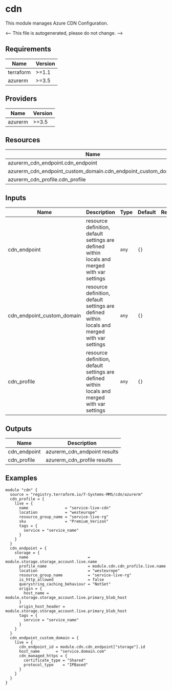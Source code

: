 <!-- BEGIN_TF_DOCS -->
# cdn

This module manages Azure CDN Configuration.

<-- This file is autogenerated, please do not change. -->

## Requirements

| Name | Version |
|------|---------|
| terraform | >=1.1 |
| azurerm | >=3.5 |

## Providers

| Name | Version |
|------|---------|
| azurerm | >=3.5 |

## Resources

| Name | Type |
|------|------|
| azurerm_cdn_endpoint.cdn_endpoint | resource |
| azurerm_cdn_endpoint_custom_domain.cdn_endpoint_custom_domain | resource |
| azurerm_cdn_profile.cdn_profile | resource |

## Inputs

| Name | Description | Type | Default | Required |
|------|-------------|------|---------|:--------:|
| cdn_endpoint | resource definition, default settings are defined within locals and merged with var settings | `any` | `{}` | no |
| cdn_endpoint_custom_domain | resource definition, default settings are defined within locals and merged with var settings | `any` | `{}` | no |
| cdn_profile | resource definition, default settings are defined within locals and merged with var settings | `any` | `{}` | no |

## Outputs

| Name | Description |
|------|-------------|
| cdn_endpoint | azurerm_cdn_endpoint results |
| cdn_profile | azurerm_cdn_profile results |

## Examples

```hcl
module "cdn" {
  source = "registry.terraform.io/T-Systems-MMS/cdn/azurerm"
  cdn_profile = {
    live = {
      name                = "service-live-cdn"
      location            = "westeurope"
      resource_group_name = "service-live-rg"
      sku                 = "Premium_Verizon"
      tags = {
        service = "service_name"
      }
    }
  }
  cdn_endpoint = {
    storage = {
      name                          = module.storage.storage_account.live.name
      profile_name                  = module.cdn.cdn_profile.live.name
      location                      = "westeurope"
      resource_group_name           = "service-live-rg"
      is_http_allowed               = false
      querystring_caching_behaviour = "NotSet"
      origin = {
        host_name = module.storage.storage_account.live.primary_blob_host
      }
      origin_host_header = module.storage.storage_account.live.primary_blob_host
      tags = {
        service = "service_name"
      }
    }
  }
  cdn_endpoint_custom_domain = {
    live = {
      cdn_endpoint_id = module.cdn.cdn_endpoint["storage"].id
      host_name       = "service.domain.com"
      cdn_managed_https = {
        certificate_type = "Shared"
        protocol_type    = "IPBased"
      }
    }
  }
}
```
<!-- END_TF_DOCS -->
